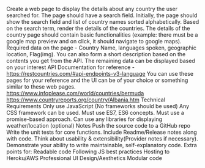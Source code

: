 Create a web page to display the details about any country the user searched for.
The page should have a search field.
Initially, the page should show the search field and list of country names sorted alphabetically.
Based on the search term, render the details of the countries.
The details of the country page should contain basic functionalities (example: there must be a google map preview and on click, it should navigate to google maps).
Required data on the page - Country Name, languages spoken, geographic location, Flag(img). You can also form a short description based on the contents you get from the API.
The remaining data can be displayed based on your interest
API Documentation for reference - https://restcountries.com/#api-endpoints-v3-language
You can use these pages for your reference and the UI can be of your choice or something similar to these web pages.
https://www.infoplease.com/world/countries/bermuda
https://www.countryreports.org/country/Albania.htm
Technical Requirements
Only use JavaScript (No frameworks should be used)
Any CSS framework can be used.
Must use ES7, ES6 concepts.
Must use a promise-based approach.
Can use any libraries for displaying weather/location (optional)
Notes
Push the source code to a GitHub repo
Write the unit tests for core functions.
Include Readme/Release notes along with code.
Think about usability & extensibility(Provider notes if necessary).
Demonstrate your ability to write maintainable, self-explanatory code.
Extra points for:
Readable code
Following JS best practices
Hosting to Heroku/AWS
Professional UI Design/Aesthetics
Modular code

